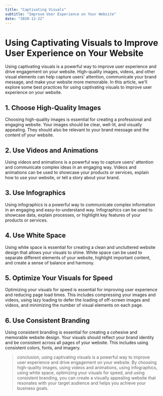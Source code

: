 ```yaml
---
title: "Captivating Visuals"
subtitle: "Improve User Experience on Your Website"
date: "2020-12-22"
---
```


# Using Captivating Visuals to Improve User Experience on Your Website

Using captivating visuals is a powerful way to improve user experience and drive engagement on your website. High-quality images, videos, and other visual elements can help capture users' attention, communicate your brand message, and make your website more memorable. In this article, we'll explore some best practices for using captivating visuals to improve user experience on your website.

## 1. Choose High-Quality Images

Choosing high-quality images is essential for creating a professional and engaging website. Your images should be clear, well-lit, and visually appealing. They should also be relevant to your brand message and the content of your website.

## 2. Use Videos and Animations

Using videos and animations is a powerful way to capture users' attention and communicate complex ideas in an engaging way. Videos and animations can be used to showcase your products or services, explain how to use your website, or tell a story about your brand.

## 3. Use Infographics

Using infographics is a powerful way to communicate complex information in an engaging and easy-to-understand way. Infographics can be used to showcase data, explain processes, or highlight key features of your products or services.

## 4. Use White Space

Using white space is essential for creating a clean and uncluttered website design that allows your visuals to shine. White space can be used to separate different elements of your website, highlight important content, and create a sense of balance and harmony.

## 5. Optimize Your Visuals for Speed

Optimizing your visuals for speed is essential for improving user experience and reducing page load times. This includes compressing your images and videos, using lazy loading to defer the loading of off-screen images and videos, and minimizing the number of visual elements on each page.

## 6. Use Consistent Branding

Using consistent branding is essential for creating a cohesive and memorable website design. Your visuals should reflect your brand identity and be consistent across all pages of your website. This includes using consistent colors, fonts, and imagery.

> conclusion, using captivating visuals is a powerful way to improve user experience and drive engagement on your website. By choosing high-quality images, using videos and animations, using infographics, using white space, optimizing your visuals for speed, and using consistent branding, you can create a visually appealing website that resonates with your target audience and helps you achieve your business goals.